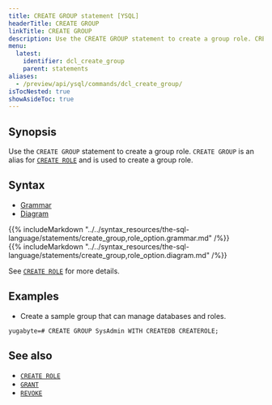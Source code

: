 ```yaml
---
title: CREATE GROUP statement [YSQL]
headerTitle: CREATE GROUP
linkTitle: CREATE GROUP
description: Use the CREATE GROUP statement to create a group role. CREATE GROUP is an alias for CREATE ROLE and is used to create a group role.
menu:
  latest:
    identifier: dcl_create_group
    parent: statements
aliases:
  - /preview/api/ysql/commands/dcl_create_group/
isTocNested: true
showAsideToc: true
---
```


## Synopsis

Use the `CREATE GROUP` statement to create a group role. `CREATE GROUP` is an alias for [`CREATE ROLE`](../dcl_create_role) and is used to create a group role.

## Syntax

<ul class="nav nav-tabs nav-tabs-yb">
  <li >
    <a href="#grammar" class="nav-link active" id="grammar-tab" data-toggle="tab" role="tab" aria-controls="grammar" aria-selected="true">
      <i class="fas fa-file-alt" aria-hidden="true"></i>
      Grammar
    </a>
  </li>
  <li>
    <a href="#diagram" class="nav-link" id="diagram-tab" data-toggle="tab" role="tab" aria-controls="diagram" aria-selected="false">
      <i class="fas fa-project-diagram" aria-hidden="true"></i>
      Diagram
    </a>
  </li>
</ul>

<div class="tab-content">
  <div id="grammar" class="tab-pane fade show active" role="tabpanel" aria-labelledby="grammar-tab">
    {{% includeMarkdown "../../syntax_resources/the-sql-language/statements/create_group,role_option.grammar.md" /%}}
  </div>
  <div id="diagram" class="tab-pane fade" role="tabpanel" aria-labelledby="diagram-tab">
    {{% includeMarkdown "../../syntax_resources/the-sql-language/statements/create_group,role_option.diagram.md" /%}}
  </div>
</div>


See [`CREATE ROLE`](../dcl_create_role) for more details.

## Examples

- Create a sample group that can manage databases and roles.

```plpgsql
yugabyte=# CREATE GROUP SysAdmin WITH CREATEDB CREATEROLE;
```

## See also

- [`CREATE ROLE`](../dcl_create_role)
- [`GRANT`](../dcl_grant)
- [`REVOKE`](../dcl_revoke)
